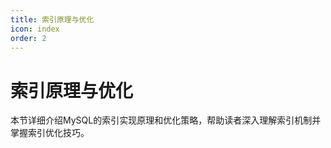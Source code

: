 ```yaml
---
title: 索引原理与优化
icon: index
order: 2
---
```


# 索引原理与优化

本节详细介绍MySQL的索引实现原理和优化策略，帮助读者深入理解索引机制并掌握索引优化技巧。
